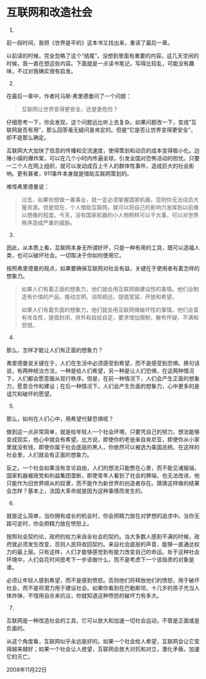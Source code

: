 # 互联网和改造社会

1.

前一段时间，我把《世界是平的》这本书又找出来，重读了最后一章。

以前读的时候，完全忽略了这个“结尾”，没想到里面有重要的内容。这几天空闲的时候，我一直在想这些内容。下面就是一点读书笔记，写得比较乱，可能没有趣味，不过对我确实很有启发。

2.

在最后一章中，作者托马斯·弗里德曼问了一个问题：

> 互联网让世界变得更安全，还是更危险？

仔细思考一下，你会发现，这个问题远比听上去复杂。如果问题改一下，变成“互联网是否有用”，那么回答毫无疑问是肯定的。但是“它是否让世界变得更安全”，却不是那么确定。

互联网大大加快了信息的传播和交流速度，使得策划和动员的成本变得极小化。边陲小镇的爆炸案，可以在几个小时内传遍全球，引发全国对恐怖活动的担忧。只要一二个人在网上组织，就可以发动成百上千人的群体性事件，造成巨大的社会影响。更有甚者，911事件本身就是借助互联网策划的。

难怪弗里德曼说：

> 过去，如果你想做一番事业，就一定必须掌握国家机器，否则你无法动员大量资源。但是现在，个人借助互联网，就可以将自己的影响力发挥到以前难以想像的程度。今天，没有国家机器的小人物照样可以干大事，可以对世界秩序造成严重的威胁。

3.

因此，从本质上看，互联网本身无所谓好坏，只是一种有用的工具，既可以造福人类，也可以破坏社会。一切取决于你如何使用它。

按照弗里德曼的观点，如果要确保互联网对社会有益，关键在于使用者有着怎样的想象力。

> 如果人们有着正面的想象力，他们就会用互联网做建设性的事情。他们会制造有价值的产品，推动文明，消除疏远，提倡宽容、开放和希望。
> 
> 如果人们有着负面的想象力，他们就会用互联网做破坏性的事情。他们会富有攻击性，提倡封闭、排外和自给自足，要求增加限制，散布怀疑、不满和怨恨。

4.

那么，怎样才能让人们有正面的想象力？

弗里德曼说关键在于，人们在生活中必须感受到希望，而不是感受到恐惧。换句话说，有两种统治方法，一种是给人们希望，另一种是让人们恐惧，在这两种情况下，人们都会愿意服从现行秩序。但是，在前一种情况下，人们会产生正面的想象力，愿意合作和建设；在后一种情况下，人们会产生负面的想象力，心中更多的是诅咒和破坏的愿望。

5.

那么，如何在人们心中，用希望代替恐惧呢？

做到这一点非常简单，就是给年轻人一个社会环境，只要凭自己的努力，想法能够变成现实，他心中就会有希望。比方说，即使你的老爸来自肯尼亚，即使你从小家里就没有钱，即使你属于社会底层的黑人，你依然可以被选为美国总统。在这样的社会里，人们就会有正面的想象力。

反之，一个社会如果没有言论自由，人们的想法只能憋在心里，而不能见诸报端，国家机器被政党和利益集团垄断，即使青年人看到了社会的弊端，也无法改进，他只能作为旧世界顺从的奴隶，而不能作为新世界的创造者存在。猜猜这样做的结果会怎样？基本上，法国大革命就是因为这种事情而发生的。

6.

就是这么简单，当你拥有成长的机会时，你会把精力放在对梦想的追求中。当你无路可走时，你会把精力放在愤怒上。

按照社会契约论，政府的权力来自全社会的契约。当大多数人感到不满的时候，政府就必须发生改变，否则人民将收回契约。来自社会底层的声音，能够一直通达权力的最上层。只有这样，人们才能够感觉到有能力改变自己的命运。处于这种社会环境中，人们会花时间思考下一步该做什么，而不是考虑下一个该指责的对象是谁。

必须让年轻人感到希望，而不是感到愤怒。否则他们将释放他们的愤怒，用于破坏社会，而不是将潜力用于建设社会。如果你看到在巴勒斯坦，十几岁的孩子充当人体炸弹，不惜用自杀来抗议，你就知道这种愤怒的破坏力有多大。

7.

互联网是一种改造社会的工具，它可以放大和加速一切社会运动，不管是正面或是负面的。

从这个角度看，互联网似乎永远是好的。如果一个社会给人希望，互联网会让它变得越来越好；如果一个社会让人绝望，互联网会放大对抗和对立，激化矛盾，加速它的灭亡。

2008年11月22日

